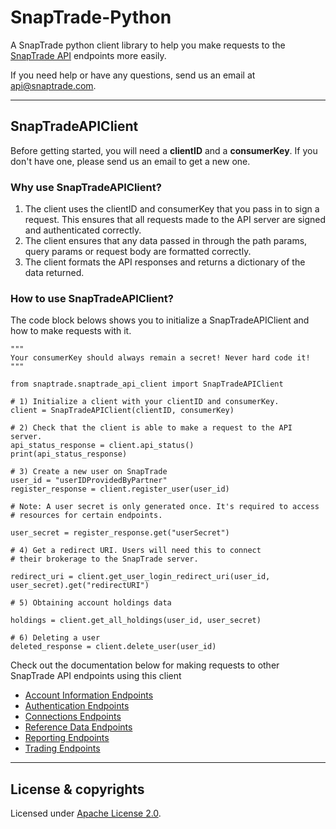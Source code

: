 # SnapTrade-Python
A SnapTrade python client library to help you make requests to the [SnapTrade API][1] endpoints more easily.


If you need help or have any questions, send us an email at [api@snaptrade.com][contact].

---
## SnapTradeAPIClient
Before getting started, you will need a **clientID** and a **consumerKey**. If you don't have one, please send us an email 
to get a new one. 

### Why use SnapTradeAPIClient?
1) The client uses the clientID and consumerKey that you pass in to sign a request. This ensures that all requests made to the API server are signed and authenticated correctly.
2) The client ensures that any data passed in through the path params, query params or request body are formatted correctly.
3) The client formats the API responses and returns a dictionary of the data returned.

### How to use SnapTradeAPIClient?
The code block belows shows you to initialize a SnapTradeAPIClient and how to make requests with it.

```
"""
Your consumerKey should always remain a secret! Never hard code it! 
""" 

from snaptrade.snaptrade_api_client import SnapTradeAPIClient
 
# 1) Initialize a client with your clientID and consumerKey. 
client = SnapTradeAPIClient(clientID, consumerKey)

# 2) Check that the client is able to make a request to the API server. 
api_status_response = client.api_status()
print(api_status_response)

# 3) Create a new user on SnapTrade 
user_id = "userIDProvidedByPartner"
register_response = client.register_user(user_id)

# Note: A user secret is only generated once. It's required to access
# resources for certain endpoints. 

user_secret = register_response.get("userSecret") 

# 4) Get a redirect URI. Users will need this to connect 
# their brokerage to the SnapTrade server.

redirect_uri = client.get_user_login_redirect_uri(user_id, user_secret).get("redirectURI")

# 5) Obtaining account holdings data

holdings = client.get_all_holdings(user_id, user_secret)

# 6) Deleting a user
deleted_response = client.delete_user(user_id)
```

Check out the documentation below for making requests to other SnapTrade API endpoints using this client
* [Account Information Endpoints]
* [Authentication Endpoints]
* [Connections Endpoints]
* [Reference Data Endpoints]
* [Reporting Endpoints]
* [Trading Endpoints]

---
## License & copyrights

Licensed under [Apache License 2.0][2]. 


[1]: https://docs.snaptrade.com/reference/getting-started
[contact]: mailto:api@snaptrade.com
[Account Information Endpoints]: docs/account-information-endpoints.md
[Authentication Endpoints]: docs/authentication-endpoints.md
[Connections Endpoints]: docs/connections-endpoints.md
[Reference Data Endpoints]: docs/reference-data-endpoints.md
[Reporting Endpoints]: docs/reporting-endpoints.md
[Trading Endpoints]: docs/trading-endpoints.md
[2]: LICENSE